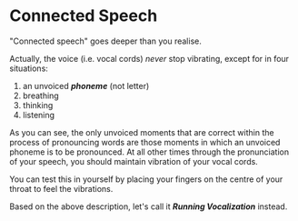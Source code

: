 # Connected Speech

"Connected speech" goes deeper than you realise.&#x20;

Actually, the voice (i.e. vocal cords) _never_ stop vibrating, except for in four situations:

1. an unvoiced _**phoneme**_ (not letter)
2. breathing
3. thinking
4. listening

As you can see, the only unvoiced moments that are correct within the process of pronouncing words are those moments in which an unvoiced phoneme is to be pronounced. At all other times through the pronunciation of your speech, you should maintain vibration of your vocal cords.

You can test this in yourself by placing your fingers on the centre of your throat to feel the vibrations.



Based on the above description, let's call it _**Running Vocalization**_ instead.
